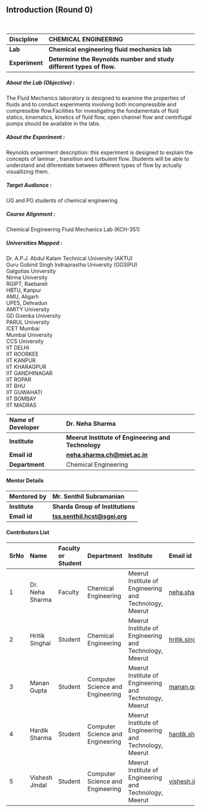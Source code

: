 ## Introduction (Round 0)

<br>

<b>Discipline | <b>CHEMICAL ENGINEERING
:--|:--|
<b> Lab | <b> Chemical engineering fluid mechanics lab
<b> Experiment|     <b> Determine the Reynolds number and study different types of flow.

<h5> About the Lab (Objective) : </h5>

The Fluid Mechanics laboratory is designed to examine the properties of fluids and to conduct experiments involving both incompressible and compressible flow.Facilities for investigating the fundamentals of fluid statics, kinematics, kinetics of fluid flow, open channel flow and  centrifugal pumps should be available in the labs.

<h5> About the Experiment : </h5>

Reynolds experiment description: this experiment is designed to explain the concepts of laminar , transition and turbulent flow. Students will be able to understand and diferentiate between different types of flow by actually visuallizing them.

<h5> Target Audience : </h5>

UG and PG students of chemical engineering

<h5> Course Alignment : </h5>

Chemical Engineering Fluid Mechanics Lab (KCH-351)

<h5> Universities Mapped : </h5>

Dr. A.P.J. Abdul Kalam Technical University (AKTU)<br>
Guru Gobind Singh Indraprastha University (GGSIPU) <br>
 Galgotias University <br>
 Nirma University <br>
 RGIPT, Raebareli <br>
 HBTU, Kanpur <br>
 AMU, Aligarh <br>
 UPES, Dehradun <br>
 AMITY University <br>
 GD Goenka University <br>
 PARUL University <br>
 ICET Mumbai <br>
 Mumbai University <br>
 CCS University <br>
 IIT DELHI <br>
 IIT ROORKEE <br>
 IIT KANPUR <br>
 IIT KHARAGPUR <br>
 IIT GANDHINAGAR <br>
 IIT ROPAR <br>
 IIT BHU <br>
 IIT GUWAHATI <br>
 IIT BOMBAY <br>
 IIT MADRAS <br>


<b>Name of Developer | <b> Dr. Neha Sharma
:--|:--|
<b> Institute | <b> Meerut Institute of Engineering and Technology
<b> Email id|     <b> neha.sharma.ch@miet.ac.in
<b> Department | Chemical Engineering

#### Mentor Details

<b>Mentored by | <b> Mr. Senthil Subramanian
:--|:--|
<b> Institute | <b> Sharda Group of Institutions
<b> Email id|     <b> tss.senthil.hcst@sgei.org

#### Contributors List

SrNo | Name | Faculty or Student | Department| Institute | Email id
:--|:--|:--|:--|:--|:--|
1 | Dr. Neha Sharma | Faculty | Chemical Engineering | Meerut Institute of Engineering and Technology, Meerut | neha.sharma.ch@miet.ac.in
2 | Hritik Singhal | Student | Chemical Engineering | Meerut Institute of Engineering and Technology, Meerut |hritik.singhal.ch.2017@miet.ac.in
3 | Manan Gupta | Student | Computer Science and Engineering | Meerut Institute of Engineering and Technology, Meerut |manan.gupta.cs.2018@miet.ac.in
4 | Hardik Sharma | Student | Computer Science and Engineering | Meerut Institute of Engineering and Technology, Meerut |hardik.sharma.cs.2018@miet.ac.in
5 | Vishesh Jindal | Student | Computer Science and Engineering | Meerut Institute of Engineering and Technology, Meerut |vishesh.jindal.cs.2018@miet.ac.in


<br>

